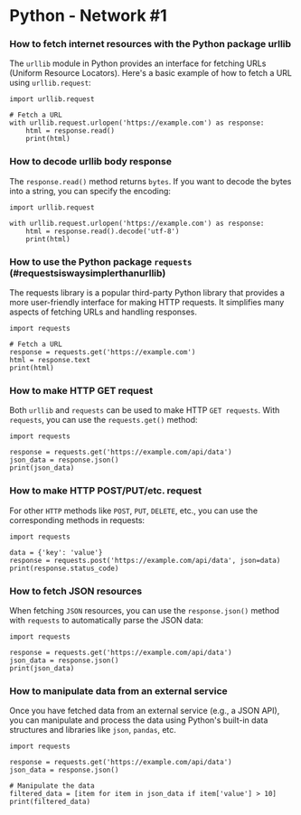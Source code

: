 # Python - Network #1

### How to fetch internet resources with the Python package urllib
The `urllib` module in Python provides an interface for fetching URLs (Uniform Resource Locators). Here's a basic example of how to fetch a URL using `urllib.request`:
```
import urllib.request

# Fetch a URL
with urllib.request.urlopen('https://example.com') as response:
    html = response.read()
    print(html)
```

### How to decode urllib body response
The `response.read()` method returns `bytes`. If you want to decode the bytes into a string, you can specify the encoding:
```
import urllib.request

with urllib.request.urlopen('https://example.com') as response:
    html = response.read().decode('utf-8')
    print(html)
```


### How to use the Python package `requests` (#requestsiswaysimplerthanurllib)
The requests library is a popular third-party Python library that provides a more user-friendly interface for making HTTP requests. It simplifies many aspects of fetching URLs and handling responses.
```
import requests

# Fetch a URL
response = requests.get('https://example.com')
html = response.text
print(html)
```

### How to make HTTP GET request
Both `urllib` and `requests` can be used to make HTTP `GET requests`. With `requests`, you can use the `requests.get()` method:
```
import requests

response = requests.get('https://example.com/api/data')
json_data = response.json()
print(json_data)
```

### How to make HTTP POST/PUT/etc. request
For other `HTTP` methods like `POST`, `PUT`, `DELETE`, etc., you can use the corresponding methods in requests:
```
import requests

data = {'key': 'value'}
response = requests.post('https://example.com/api/data', json=data)
print(response.status_code)
```

### How to fetch JSON resources
When fetching `JSON` resources, you can use the `response.json()` method with `requests` to automatically parse the JSON data:
```
import requests

response = requests.get('https://example.com/api/data')
json_data = response.json()
print(json_data)
```

### How to manipulate data from an external service
Once you have fetched data from an external service (e.g., a JSON API), you can manipulate and process the data using Python's built-in data structures and libraries like `json`, `pandas`, etc.
```
import requests

response = requests.get('https://example.com/api/data')
json_data = response.json()

# Manipulate the data
filtered_data = [item for item in json_data if item['value'] > 10]
print(filtered_data)
```
